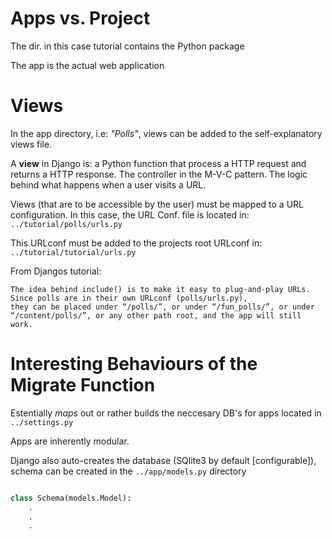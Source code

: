 # Apps vs. Project

The dir. in this case tutorial contains the Python package

The app is the actual web application

# Views

In the app directory, i.e: *"Polls"*, views can be added to the self-explanatory views file.

A **view** in Django is: a Python function that process a HTTP request and returns a HTTP response. The controller in the M-V-C pattern. The logic behind what happens when a user visits a URL.

Views (that are to be accessible by the user) must be mapped to a URL configuration. In this case, the URL Conf. file is located in: 
`../tutorial/polls/urls.py`

This URLconf must be added to the projects root URLconf in: `../tutorial/tutorial/urls.py`

From Djangos tutorial:

```
The idea behind include() is to make it easy to plug-and-play URLs. Since polls are in their own URLconf (polls/urls.py), 
they can be placed under “/polls/”, or under “/fun_polls/”, or under “/content/polls/”, or any other path root, and the app will still work.
```

# Interesting Behaviours of the Migrate Function

Estentially *maps* out or rather builds the neccesary DB's for apps located in `../settings.py`

Apps are inherently modular.

Django also auto-creates the database (SQlite3 by default [configurable]), schema can be created in the `../app/models.py` directory

```Python

class Schema(models.Model):
    .
    .
    .
```
